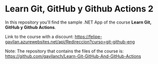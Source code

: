 # Learn Git, GitHub y Github Actions 2

In this repository you'll find the sample .NET App of the course **Learn Git, GitHub y Github Actions**.

Link to the course with a discount: https://felipe-gavilan.azurewebsites.net/api/Redireccion?curso=git-github-eng

Note: The repository that contains the files of the course is: https://github.com/gavilanch/Learn-Git-GitHub-And-GitHub-Actions
